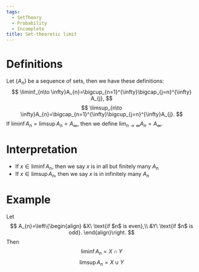 ```yaml
---
tags:
  - SetTheory
  - Probability
  - Incomplete
title: Set-theoretic limit
---
```


# Definitions

Let $\{A_{n}\}$ be a sequence of sets, then we have these definitions:
$$
\liminf_{n\to \infty}A_{n}=\bigcup_{n=1}^{\infty}\bigcap_{j=n}^{\infty} A_{j},
$$
$$
\limsup_{n\to \infty}A_{n}=\bigcap_{n=1}^{\infty}\bigcup_{j=n}^{\infty}A_{j}.
$$
If $\liminf A_{n}=\limsup A_{n}=A_{\infty}$, then we define $\lim_{n\to \infty} A_{n}=A_{\infty}$.

# Interpretation

* If $x\in \liminf A_{n}$, then we say $x$ is in all but finitely many $A_{n}$
* If $x\in \limsup A_{n}$, then we say $x$ is in infinitely many $A_{n}$

# Example

Let
$$
A_{n}=\left\{\begin{align}
&X\ \text{if $n$ is even},\\
&Y\ \text{if $n$ is odd}.
\end{align}\right.
$$
Then
$$
\liminf A_{n}=X\cap Y
$$
$$
\limsup A_{n}=X\cup Y
$$

